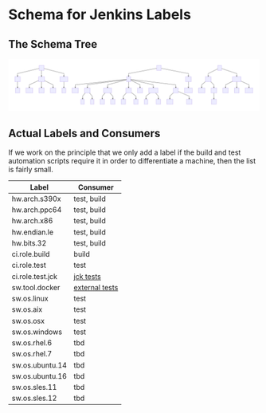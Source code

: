 # Schema for Jenkins Labels


## The Schema Tree

![Schema tree](nodeLabelSchema.svg)

  
## Actual Labels and Consumers

If we work on the principle that we only add a label if the build and test automation scripts require it in order to differentiate a machine, then the list is fairly small.

Label | Consumer 
----------- | ----------- 
hw.arch.s390x | test, build 
hw.arch.ppc64 | test, build 
hw.arch.x86 | test, build
hw.endian.le | test, build
hw.bits.32 | test, build
ci.role.build | build
ci.role.test | test
ci.role.test.jck | [jck tests](https://ci.adoptopenjdk.net/view/JCK%20tests/)
sw.tool.docker | [external tests](https://ci.adoptopenjdk.net/view/External%20tests/)
sw.os.linux | test
sw.os.aix | test
sw.os.osx| test
sw.os.windows| test
sw.os.rhel.6 | tbd
sw.os.rhel.7 | tbd
sw.os.ubuntu.14 | tbd
sw.os.ubuntu.16 | tbd
sw.os.sles.11 | tbd
sw.os.sles.12 | tbd

